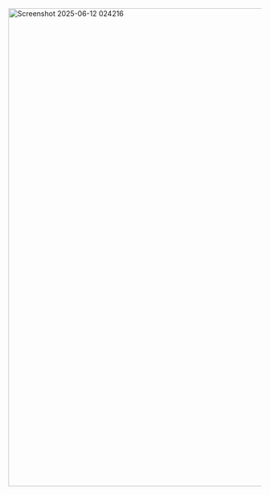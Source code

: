 <img width="952" alt="Screenshot 2025-06-12 024216" src="https://github.com/user-attachments/assets/fb52a801-a4ba-44c4-8fa4-116a51fd210f" />

